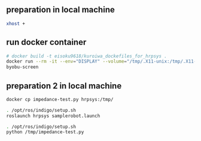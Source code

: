 ## preparation in local machine

```bash
xhost +
```

## run docker container
```bash
# docker build -t eisoku9618/kuroiwa_dockefiles_for_hrpsys .
docker run --rm -it --env="DISPLAY" --volume="/tmp/.X11-unix:/tmp/.X11-unix:rw" --name hrpsys eisoku9618/kuroiwa_dockefiles_for_hrpsys
byobu-screen
```

## preparation 2 in local machine
```bash
docker cp impedance-test.py hrpsys:/tmp/
```

```bash
. /opt/ros/indigo/setup.sh
roslaunch hrpsys samplerobot.launch
```

```bash
. /opt/ros/indigo/setup.sh
python /tmp/impedance-test.py
```
